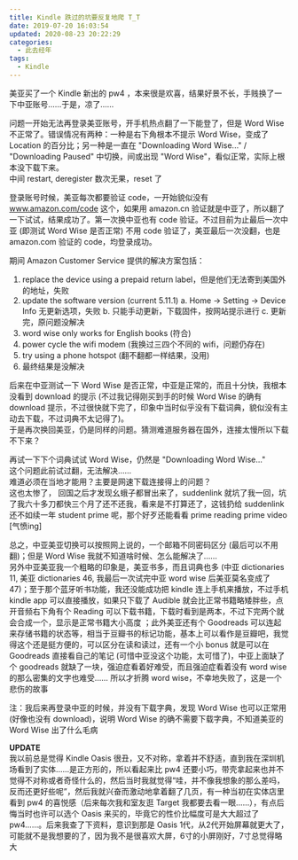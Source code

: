 ```yaml
---
title: Kindle 跌过的坑要反复地爬 T_T
date: 2019-07-20 16:03:54
updated: 2020-08-23 20:22:29
categories:
  - 此去经年
tags:
  - Kindle
---
```


<!--
2021/1/15 14:36 Fri
Productivity
-->



美亚买了一个 Kindle 新出的 pw4 ，本来很是欢喜，结果好景不长，手贱换了一下中亚账号……于是，凉了……

问题一开始无法再登录美亚账号，开手机热点翻了一下能登了，但是 Word Wise 不正常了。错误情况有两种：一种是右下角根本不提示 Word Wise，变成了 Location 的百分比；另一种是一直在 "Downloading Word Wise..." / "Downloading Paused" 中切换，间或出现 "Word Wise"，看似正常，实际上根本没下载下来。  
中间 restart, deregister 数次无果，reset 了

登录账号时候，美亚每次都要验证 code，一开始貌似没有 www.amazon.com/code 这个，如果用 amazon.cn 验证就是中亚了，所以翻了一下试试，结果成功了。第一次换中亚也有 code 验证。不过目前为止最后一次中亚 (即测试 Word Wise 是否正常) 不用 code 验证了，美亚最后一次没翻，也是 amazon.com 验证的 code，均登录成功。

期间 Amazon Customer Service 提供的解决方案包括：  
1. replace the device using a prepaid return label，但是他们无法寄到美国外的地址，失败
2. update the software version (current 5.11.1)
  a. Home -> Setting -> Device Info 无更新选项，失败
  b. 只能手动更新，下载固件，按网站提示进行
  c. 更新完，原问题没解决
3. word wise only works for English books (符合)
4. power cycle the wifi modem (我换过三四个不同的 wifi，问题仍存在)
5. try using a phone hotspot (翻不翻都一样结果，没用)
6. 最终结果是没解决

后来在中亚测试一下 Word Wise 是否正常，中亚是正常的，而且十分快，我根本没看到 download 的提示 (不过我记得刚买到手的时候 Word Wise 的确有 download 提示，不过很快就下完了，印象中当时似乎没有下载词典，貌似没有主动去下载，不过词典不太记得了)。  
于是再次换回美亚，仍是同样的问题。猜测难道服务器在国外，连接太慢所以下载不下来？

再试一下下个词典试试 Word Wise，仍然是 "Downloading Word Wise..."   
这个问题此前试过翻，无法解决……   
难道必须在当地才能用？主要是网速下载连接得上的问题？  
这也太惨了， 回国之后才发现幺蛾子都冒出来了，suddenlink 就坑了我一回，坑了我六十多刀都快三个月了还不还我，看来是不打算还了，这钱扔给 suddenlink 还不如续一年 student prime 呢，那个好歹还能看看 prime reading prime video [气愤ing]

总之，中亚美亚切换可以按照网上说的，一个邮箱不同密码区分 (最后可以不用翻)；但是 Word Wise 我就不知道啥时候、怎么能解决了……  
另外中亚美亚我一个粗略的印象是，美亚书多，而且词典也多 (中亚 dictionaries 11, 美亚 dictionaries 46, 我最后一次试完中亚 word wise 后美亚莫名变成了 47)；至于那个蓝牙听书功能，我还没能成功把 kindle 连上手机来播放，不过手机 kindle app 可以直接播放，如果只下载了 Audible 就会比正常书籍略矮胖些，点开音频右下角有个 Reading 可以下载书籍，下载时看到是两本，不过下完两个就会合成一个，显示是正常书籍大小高度 ；此外美亚还有个 Goodreads 可以连起来存储书籍的状态等，相当于豆瓣书的标记功能，基本上可以看作是豆瓣吧，我觉得这个还是挺方便的，可以区分在读和读过，还有一个小 bonus 就是可以在 Goodreads 直接看自己的笔记 (可惜中亚没这个功能，太可惜了)，中亚上面缺了个 goodreads 就缺了一块，强迫症看着好难受，而且强迫症看着没有 word wise 的那么密集的文字也难受…… 所以才折腾 word wise，不幸地失败了，这是一个悲伤的故事

注：我后来再登录中亚的时候，并没有下载字典，发现 Word Wise 也可以正常用 (好像也没有 download)，说明 Word Wise 的确不需要下载字典，不知道美亚的 Word Wise 出了什么毛病



**UPDATE**  
我以前总是觉得 Kindle Oasis 很丑，又不对称，拿着并不舒适，直到我在深圳机场看到了实体……是正方形的，所以看起来比 pw4 还要小巧，带壳拿起来也并不觉得不对称或者奇怪什么的，然后当时我就觉得“哇，并不像我想象的那么差吗，反而还更好些呢”，然后我就兴奋而激动地拿着翻了几页，有一种当初在实体店里看到 pw4 的喜悦感（后来每次我和室友逛 Target 我都要去看一眼……），有点后悔当时也许可以选个 Oasis 来买的，毕竟它的性价比幅度可是大大超过了 pw4……。后来我查了下资料，意识到那是 Oasis 1代，从2代开始屏幕就更大了，可能就不是我想要的了，因为我不是很喜欢大屏，6寸的小屏刚好，7寸总觉得略大

